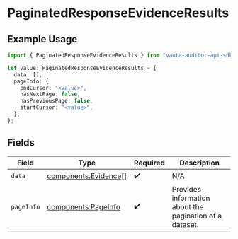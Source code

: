 # PaginatedResponseEvidenceResults

## Example Usage

```typescript
import { PaginatedResponseEvidenceResults } from "vanta-auditor-api-sdk/models/components";

let value: PaginatedResponseEvidenceResults = {
  data: [],
  pageInfo: {
    endCursor: "<value>",
    hasNextPage: false,
    hasPreviousPage: false,
    startCursor: "<value>",
  },
};
```

## Fields

| Field                                                        | Type                                                         | Required                                                     | Description                                                  |
| ------------------------------------------------------------ | ------------------------------------------------------------ | ------------------------------------------------------------ | ------------------------------------------------------------ |
| `data`                                                       | [components.Evidence](../../models/components/evidence.md)[] | :heavy_check_mark:                                           | N/A                                                          |
| `pageInfo`                                                   | [components.PageInfo](../../models/components/pageinfo.md)   | :heavy_check_mark:                                           | Provides information about the pagination of a dataset.      |